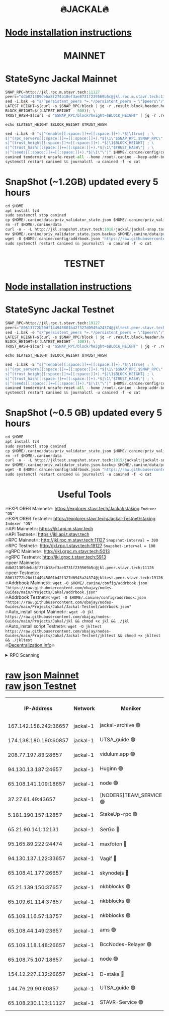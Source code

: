 <h1 align="center"> 🔥JACKAL🔥</h1>

[Node installation instructions](https://github.com/obajay/nodes-Guides/tree/main/Projects/Jakal)
=

<h1 align="center"> MAINNET</h1>

# StateSync Jackal Mainnet
```python
SNAP_RPC=http://jkl.rpc.m.stavr.tech:11127
peers="ddb821309deba8f274b18ef3ae8731f239569b5c@jkl.rpc.m.stavr.tech:11126"
sed -i.bak -e "s/^persistent_peers *=.*/persistent_peers = \"$peers\"/" $HOME/.canine/config/config.toml
LATEST_HEIGHT=$(curl -s $SNAP_RPC/block | jq -r .result.block.header.height); \
BLOCK_HEIGHT=$((LATEST_HEIGHT - 500)); \
TRUST_HASH=$(curl -s "$SNAP_RPC/block?height=$BLOCK_HEIGHT" | jq -r .result.block_id.hash)

echo $LATEST_HEIGHT $BLOCK_HEIGHT $TRUST_HASH

sed -i.bak -E "s|^(enable[[:space:]]+=[[:space:]]+).*$|\1true| ; \
s|^(rpc_servers[[:space:]]+=[[:space:]]+).*$|\1\"$SNAP_RPC,$SNAP_RPC\"| ; \
s|^(trust_height[[:space:]]+=[[:space:]]+).*$|\1$BLOCK_HEIGHT| ; \
s|^(trust_hash[[:space:]]+=[[:space:]]+).*$|\1\"$TRUST_HASH\"| ; \
s|^(seeds[[:space:]]+=[[:space:]]+).*$|\1\"\"|" $HOME/.canine/config/config.toml
canined tendermint unsafe-reset-all --home /root/.canine --keep-addr-book
systemctl restart canined && journalctl -u canined -f -o cat
```
# SnapShot (~1.2GB) updated every 5 hours
```python
cd $HOME
apt install lz4
sudo systemctl stop canined
cp $HOME/.canine/data/priv_validator_state.json $HOME/.canine/priv_validator_state.json.backup
rm -rf $HOME/.canine/data
curl -o - -L http://jkl.snapshot.stavr.tech:1018/jackal/jackal-snap.tar.lz4 | lz4 -c -d - | tar -x -C $HOME/.canine --strip-components 2
mv $HOME/.canine/priv_validator_state.json.backup $HOME/.canine/data/priv_validator_state.json
wget -O $HOME/.canine/config/addrbook.json "https://raw.githubusercontent.com/obajay/nodes-Guides/main/Projects/Jakal/addrbook.json"
sudo systemctl restart canined && journalctl -u canined -f -o cat
```

<h1 align="center"> TESTNET</h1>

[Node installation instructions](https://github.com/obajay/nodes-Guides/tree/main/Projects/Jakal/Jackal-Testnet)
=

# StateSync Jackal Testnet
```python
SNAP_RPC=http://jkl.rpc.t.stavr.tech:19127
peers="80613772b20df144945801b42f327d0945a24374@jkltest.peer.stavr.tech:19126"
sed -i.bak -e "s/^persistent_peers *=.*/persistent_peers = \"$peers\"/" $HOME/.canine/config/config.toml
LATEST_HEIGHT=$(curl -s $SNAP_RPC/block | jq -r .result.block.header.height); \
BLOCK_HEIGHT=$((LATEST_HEIGHT - 100)); \
TRUST_HASH=$(curl -s "$SNAP_RPC/block?height=$BLOCK_HEIGHT" | jq -r .result.block_id.hash)

echo $LATEST_HEIGHT $BLOCK_HEIGHT $TRUST_HASH

sed -i.bak -E "s|^(enable[[:space:]]+=[[:space:]]+).*$|\1true| ; \
s|^(rpc_servers[[:space:]]+=[[:space:]]+).*$|\1\"$SNAP_RPC,$SNAP_RPC\"| ; \
s|^(trust_height[[:space:]]+=[[:space:]]+).*$|\1$BLOCK_HEIGHT| ; \
s|^(trust_hash[[:space:]]+=[[:space:]]+).*$|\1\"$TRUST_HASH\"| ; \
s|^(seeds[[:space:]]+=[[:space:]]+).*$|\1\"\"|" $HOME/.canine/config/config.toml
canined tendermint unsafe-reset-all --home /root/.canine --keep-addr-book
systemctl restart canined && journalctl -u canined -f -o cat
```
# SnapShot (~0.5 GB) updated every 5 hours
```python
cd $HOME
apt install lz4
sudo systemctl stop canined
cp $HOME/.canine/data/priv_validator_state.json $HOME/.canine/priv_validator_state.json.backup
rm -rf $HOME/.canine/data
curl -o - -L http://jkltest.snapshot.stavr.tech:1015/jackalt/jackalt-snap.tar.lz4 | lz4 -c -d - | tar -x -C $HOME/.canine --strip-components 2
mv $HOME/.canine/priv_validator_state.json.backup $HOME/.canine/data/priv_validator_state.json
wget -O $HOME/.canine/config/addrbook.json "https://raw.githubusercontent.com/obajay/nodes-Guides/main/Projects/Jakal/Jackal-Testnet/addrbook.json"
sudo systemctl restart canined && journalctl -u canined -f -o cat
```

 <h1 align="center"> Useful Tools</h1>

🔥EXPLORER Mainnet🔥:      https://explorer.stavr.tech/Jackal/staking		        `Indexer "ON"` \
🔥EXPLORER Testnet🔥:      https://explorer.stavr.tech/Jackal-Testnet/staking     `Indexer "ON"` \
🔥API Mainnet🔥: 			 		 https://jkl.api.m.stavr.tech \
🔥API Testnet🔥: 			 		 https://jkl.api.t.stavr.tech \
🔥RPC Mainnet🔥:           http://jkl.rpc.m.stavr.tech:11127              `Snapshot-interval = 300` \
🔥RPC Testnet🔥:           http://jkl.rpc.t.stavr.tech:19127              `Snapshot-interval = 100` \
🔥gRPC Mainnet🔥:          http://jkl.grpc.m.stavr.tech:5013 \
🔥gRPC Testnet🔥:          http://jkl.grpc.t.stavr.tech:5913 \
🔥peer Mainnet🔥:					 `ddb821309deba8f274b18ef3ae8731f239569b5c@jkl.peer.stavr.tech:11126` \
🔥peer Testnet🔥:					 `80613772b20df144945801b42f327d0945a24374@jkltest.peer.stavr.tech:19126` \
🔥Addrbook Mainnet🔥:    ```wget -O $HOME/.canine/config/addrbook.json "https://raw.githubusercontent.com/obajay/nodes-Guides/main/Projects/Jakal/addrbook.json"``` \
🔥Addrbook Testnet🔥:    ```wget -O $HOME/.canine/config/addrbook.json "https://raw.githubusercontent.com/obajay/nodes-Guides/main/Projects/Jakal/Jackal-Testnet/addrbook.json"``` \
🔥Auto_install script Mainnet🔥: ```wget -O jkl https://raw.githubusercontent.com/obajay/nodes-Guides/main/Projects/Jakal/jkl && chmod +x jkl && ./jkl``` \
🔥Auto_install script Testnet🔥: ```wget -O jkltest https://raw.githubusercontent.com/obajay/nodes-Guides/main/Projects/Jakal/Jackal-Testnet/jkltest && chmod +x jkltest && ./jkltest``` \
🔥[Decentralization Info](https://github.com/obajay/StateSync-snapshots/tree/main/Projects/Jackal/Decentralization)🔥


<details>
<summary>RPC Scanning</summary>

<h2 align="center"> We scan nodes in real time every 4 hours. And we provide the final result of RPC endpoints.
We cannot influence the operation of these nodes in any way. </h2>


```python
If Voting Power is higher than 0 --> then the Node is a validator of the network and may be subject to attack and be a potential threat to the chain.
```
```python
We marked such validators with a red symbol
```

</details>

[raw json Mainnet](https://rpc-check.jaclalm.stavr.tech/jaclalm/rpc-jaclalm-result.json) \
[raw json Testnet](https://github.com/obajay/StateSync-snapshots/tree/main/Projects/Jackal/Rpc-Check-Testnet)
=

<table><tr><th>IP-Address</th><th>Network</th><th>Moniker</th><th>Latest Block Height</th><th>Earliest Block Height</th><th>Catching Up</th><th>Tx Index</th><th>Voting Power</th><th>Scan Time</th></tr><tr><td>167.142.158.242:36657</td><td>jackal-1</td><td>jackal-archive 🟢</td><td>6280403</td><td>2770293</td><td>False</td><td>on</td><td>0</td><td>2024-01-30T12:08:31.940527452UTC</td></tr><tr><td>174.138.180.190:60857</td><td>jackal-1</td><td>UTSA_guide 🟢</td><td>6280382</td><td>5137845</td><td>False</td><td>on</td><td>0</td><td>2024-01-30T12:05:58.980136530UTC</td></tr><tr><td>208.77.197.83:28657</td><td>jackal-1</td><td>vidulum.app 🟢</td><td>6280402</td><td>5722001</td><td>False</td><td>on</td><td>0</td><td>2024-01-30T12:08:28.728767326UTC</td></tr><tr><td>94.130.13.187:24657</td><td>jackal-1</td><td>Huginn 🟢</td><td>6095000</td><td>5893001</td><td>False</td><td>on</td><td>0</td><td>2024-01-30T12:08:51.623992818UTC</td></tr><tr><td>65.108.141.109:18657</td><td>jackal-1</td><td>node 🟢</td><td>6280371</td><td>6094001</td><td>False</td><td>on</td><td>0</td><td>2024-01-30T12:04:36.907845668UTC</td></tr><tr><td>37.27.61.49:43657</td><td>jackal-1</td><td>[NODERS]TEAM_SERVICE 🟢</td><td>6280366</td><td>6142001</td><td>False</td><td>on</td><td>0</td><td>2024-01-30T12:04:07.021043827UTC</td></tr><tr><td>5.181.190.157:12857</td><td>jackal-1</td><td>StakeUp-rpc 🟢</td><td>6280250</td><td>6156001</td><td>False</td><td>on</td><td>0</td><td>2024-01-30T12:04:21.169994131UTC</td></tr><tr><td>65.21.90.141:12131</td><td>jackal-1</td><td>SerGo 🔴</td><td>6280374</td><td>6180373</td><td>False</td><td>off</td><td>51095</td><td>2024-01-30T12:04:56.231013453UTC</td></tr><tr><td>95.165.89.222:24474</td><td>jackal-1</td><td>maxfoton 🔴</td><td>6280394</td><td>6180394</td><td>False</td><td>off</td><td>117661</td><td>2024-01-30T12:07:28.682793056UTC</td></tr><tr><td>94.130.137.122:33657</td><td>jackal-1</td><td>Vagif 🔴</td><td>6280402</td><td>6180402</td><td>False</td><td>off</td><td>59998</td><td>2024-01-30T12:08:25.859475289UTC</td></tr><tr><td>65.108.41.177:26657</td><td>jackal-1</td><td>skynodejs 🔴</td><td>6280403</td><td>6187501</td><td>False</td><td>on</td><td>84602</td><td>2024-01-30T12:08:32.342710431UTC</td></tr><tr><td>65.21.139.150:37657</td><td>jackal-1</td><td>nkbblocks 🟢</td><td>6280373</td><td>6207001</td><td>False</td><td>on</td><td>0</td><td>2024-01-30T12:04:53.653304288UTC</td></tr><tr><td>65.109.61.114:37657</td><td>jackal-1</td><td>nkbblocks 🟢</td><td>6280383</td><td>6207001</td><td>False</td><td>on</td><td>0</td><td>2024-01-30T12:06:11.927543812UTC</td></tr><tr><td>65.109.116.57:13757</td><td>jackal-1</td><td>nkbblocks 🟢</td><td>6280407</td><td>6207001</td><td>False</td><td>on</td><td>0</td><td>2024-01-30T12:09:06.689920330UTC</td></tr><tr><td>65.108.44.149:23657</td><td>jackal-1</td><td>ams 🟢</td><td>6280397</td><td>6229079</td><td>False</td><td>on</td><td>0</td><td>2024-01-30T12:07:47.678820147UTC</td></tr><tr><td>65.109.118.148:26657</td><td>jackal-1</td><td>BccNodes-Relayer 🟢</td><td>6280390</td><td>6242501</td><td>False</td><td>on</td><td>0</td><td>2024-01-30T12:06:54.267135523UTC</td></tr><tr><td>65.108.75.107:18657</td><td>jackal-1</td><td>node 🟢</td><td>6280385</td><td>6260001</td><td>False</td><td>on</td><td>0</td><td>2024-01-30T12:06:22.717731109UTC</td></tr><tr><td>154.12.227.132:26657</td><td>jackal-1</td><td>D-stake 🔴</td><td>6280368</td><td>6264601</td><td>False</td><td>off</td><td>130238</td><td>2024-01-30T12:04:24.079347180UTC</td></tr><tr><td>144.76.29.90:60857</td><td>jackal-1</td><td>UTSA_guide 🟢</td><td>6280391</td><td>6280001</td><td>False</td><td>on</td><td>0</td><td>2024-01-30T12:07:03.204244299UTC</td></tr><tr><td>65.108.230.113:11127</td><td>jackal-1</td><td>STAVR-Service 🟢</td><td>6280397</td><td>6280301</td><td>False</td><td>on</td><td>0</td><td>2024-01-30T12:07:54.231965557UTC</td></tr></table>
